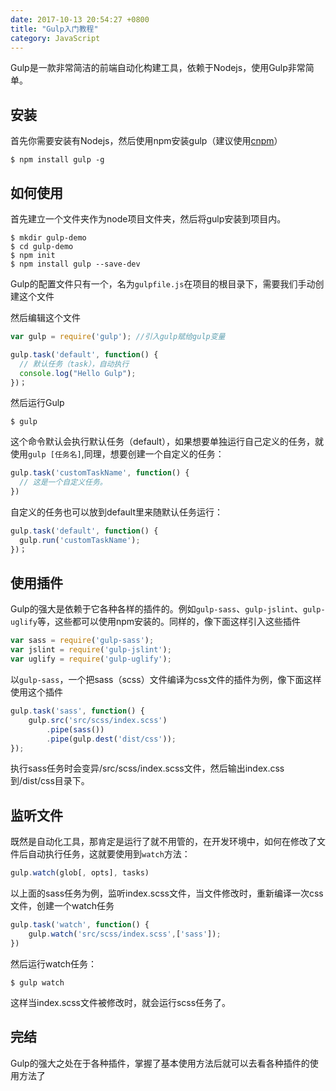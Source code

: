 ```yaml
---
date: 2017-10-13 20:54:27 +0800
title: "Gulp入门教程"
category: JavaScript
---
```



Gulp是一款非常简洁的前端自动化构建工具，依赖于Nodejs，使用Gulp非常简单。

## 安装

首先你需要安装有Nodejs，然后使用npm安装gulp（建议使用[cnpm](https://npm.taobao.org/)）

```
$ npm install gulp -g
```

## 如何使用

首先建立一个文件夹作为node项目文件夹，然后将gulp安装到项目内。

```
$ mkdir gulp-demo
$ cd gulp-demo
$ npm init
$ npm install gulp --save-dev
```

Gulp的配置文件只有一个，名为`gulpfile.js`在项目的根目录下，需要我们手动创建这个文件

然后编辑这个文件

```js
var gulp = require('gulp'); //引入gulp赋给gulp变量

gulp.task('default', function() {
  // 默认任务（task），自动执行
  console.log("Hello Gulp");
})；
```

然后运行Gulp

```
$ gulp
```

这个命令默认会执行默认任务（default），如果想要单独运行自己定义的任务，就使用`gulp [任务名]`,同理，想要创建一个自定义的任务：

```js
gulp.task('customTaskName', function() {
  // 这是一个自定义任务。
})
```

自定义的任务也可以放到default里来随默认任务运行：

```js
gulp.task('default', function() {
  gulp.run('customTaskName');
})；
```

## 使用插件

Gulp的强大是依赖于它各种各样的插件的。例如`gulp-sass`、`gulp-jslint`、`gulp-uglify`等，这些都可以使用npm安装的。同样的，像下面这样引入这些插件

```js
var sass = require('gulp-sass');
var jslint = require('gulp-jslint');
var uglify = require('gulp-uglify');
```

以`gulp-sass`，一个把sass（scss）文件编译为css文件的插件为例，像下面这样使用这个插件

```js
gulp.task('sass', function() {
    gulp.src('src/scss/index.scss')
        .pipe(sass())
        .pipe(gulp.dest('dist/css'));
});
```

执行sass任务时会变异/src/scss/index.scss文件，然后输出index.css到/dist/css目录下。

## 监听文件

既然是自动化工具，那肯定是运行了就不用管的，在开发环境中，如何在修改了文件后自动执行任务，这就要使用到`watch`方法：

```js
gulp.watch(glob[, opts], tasks)
```

以上面的sass任务为例，监听index.scss文件，当文件修改时，重新编译一次css文件，创建一个watch任务

```js
gulp.task('watch', function() {
    gulp.watch('src/scss/index.scss',['sass']);
})
```

然后运行watch任务：

```
$ gulp watch
```

这样当index.scss文件被修改时，就会运行scss任务了。

## 完结

Gulp的强大之处在于各种插件，掌握了基本使用方法后就可以去看各种插件的使用方法了
